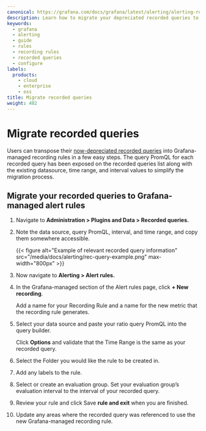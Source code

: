 ```yaml
---
canonical: https://grafana.com/docs/grafana/latest/alerting/alerting-rules/create-recording-rules/migrate-recorded-queries/
description: Learn how to migrate your depreciated recorded queries to Grafana-managed recording rules.
keywords:
  - grafana
  - alerting
  - guide
  - rules
  - recording rules
  - recorded queries
  - configure
labels:
  products:
    - cloud
    - enterprise
    - oss
title: Migrate recorded queries
weight: 402
---
```


# Migrate recorded queries

Users can transpose their [now-depreciated recorded queries](/docs/grafana/latest/administration/recorded-queries/) into Grafana-managed recording rules in a few easy steps. The query PromQL for each recorded query has been exposed on the recorded queries list along with the existing datasource, time range, and interval values to simplify the migration process.

## Migrate your recorded queries to Grafana-managed alert rules

1. Navigate to **Administration > Plugins and Data > Recorded queries.**

1. Note the data source, query PromQL, interval, and time range, and copy them somewhere accessible.

   {{< figure alt="Example of relevant recorded query information"  src="/media/docs/alerting/rec-query-example.png" max-width="800px" >}}

1. Now navigate to **Alerting > Alert rules.**

1. In the Grafana-managed section of the Alert rules page, click **+ New recording**.

   Add a name for your Recording Rule and a name for the new metric that the recording rule generates.

1. Select your data source and paste your ratio query PromQL into the query builder.

   Click **Options** and validate that the Time Range is the same as your recorded query.

1. Select the Folder you would like the rule to be created in.

1. Add any labels to the rule.

1. Select or create an evaluation group. Set your evaluation group’s evaluation interval to the interval of your recorded query.

1. Review your rule and click Save **rule and exit** when you are finished.

1. Update any areas where the recorded query was referenced to use the new Grafana-managed recording rule.
